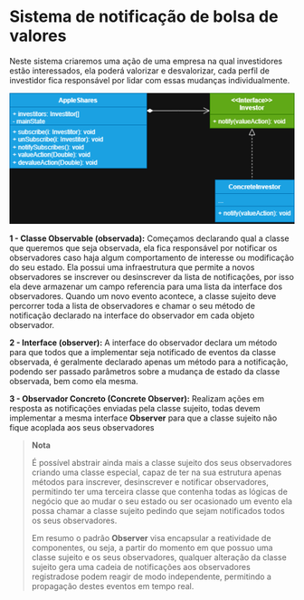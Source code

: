 # Sistema de notificação de bolsa de valores

Neste sistema criaremos uma ação de uma empresa na qual investidores estão interessados, ela poderá valorizar e desvalorizar, cada
perfil de investidor fica responsável por lidar com essas mudanças individualmente.

![diagrama do projeto](Observer.png)

**1 - Classe Observable (observada):** Começamos declarando qual a classe que queremos que seja observada, 
ela fica responsável por notificar os observadores caso haja algum comportamento de interesse 
ou modificação do seu estado. Ela possui uma infraestrutura que permite a novos 
observadores se inscrever ou desinscrever da lista de notificações, por isso ela deve armazenar um campo
referencia para uma lista da interface dos observadores. Quando um novo evento acontece, a classe sujeito
deve percorrer toda a lista de observadores e chamar o seu método de notificação declarado na interface
do observador em cada objeto observador.

**2 - Interface (observer):** A interface do observador declara um método para que todos que a implementar
seja notificado de eventos da classe observada, é geralmente declarado apenas um método para a notificação,
podendo ser passado parâmetros sobre a mudança de estado da classe observada, bem como ela mesma.

**3 - Observador Concreto (Concrete Observer):** Realizam ações em resposta as notificações enviadas pela classe sujeito,
todas devem implementar a mesma interface **Observer** para que a classe sujeito não fique acoplada aos seus
observadores

>**Nota**
> 
> É possível abstrair ainda mais a classe sujeito dos seus observadores criando uma classe especial, 
>capaz de ter na sua estrutura apenas métodos para inscrever, desinscrever e notificar observadores, 
>permitindo ter uma terceira classe que contenha todas as lógicas de negócio que ao mudar o seu estado ou ser
> ocasionado um evento ela possa chamar a classe sujeito pedindo que sejam notificados todos os seus
> observadores. 
> 
> Em resumo o padrão **Observer** visa encapsular a reatividade de componentes, ou seja, a partir do momento
> em que possuo uma classe sujeito e os seus observadores, qualquer alteração da classe sujeito gera uma
> cadeia de notificações aos observadores registradose podem reagir de modo independente, permitindo a propagação destes eventos em tempo
> real.                                                                                                                


